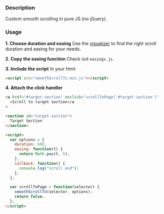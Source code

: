 ### Description

Custom smooth scrolling in pure JS (no jQuery).

### Usage

**1. Choose duration and easing**
Use the [visualizer](https://dimslaev.github.io/smooth-scroll-visualizer) to find the right scroll duration and easing for your needs.

**2. Copy the easing function**
Check out `easings.js`.

**3. Include the script**
In your html:

```html
<script src="smoothScrollTo.min.js"></script>
```

**4. Attach the click handler**

```html
<a href="#target-section" onclick="scrollToPage('#target-section')"
  >Scroll to target section</a
>

<section id="target-section">
  Target Section
</section>

<script>
  var options = {
    duration: 600,
    easing: function(t) {
      return Math.pow(t, 5);
    },
    callback: function() {
      console.log("scroll end");
    },
  };

  var scrollToPage = function(selector) {
    smoothScrollTo(selector, options);
    return false;
  };
</script>
```
